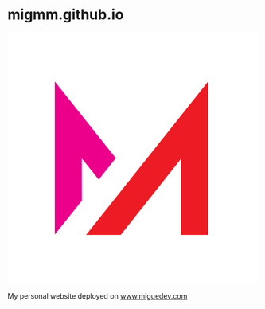 
 <h1>migmm.github.io</h1>
<p align="center">
   <img src="https://github.com/migmm/migmm.github.io/blob/main/img/logo.png" alt="Logo"/>
</p>

My personal website deployed on <a href="http://www.miguedev.com" target="_blank">www.miguedev.com</a>
